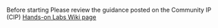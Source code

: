 Before starting Please review the guidance posted on the Community IP (CIP) [Hands-on Labs Wiki page](https://dev.azure.com/CEandS/Community-IP-Agile-Project/_wiki/wikis/wiki-OCTO-Community-IP/247/Hands-on-Labs)